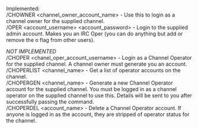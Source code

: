 Implemented:  
/CHOWNER <channel_owner_account_name> <password> <channel> - Use this to login as a channel owner for the supplied channel.  
/OPER <account_username> <account_password> - Login to the supplied admin account. Makes you an IRC Oper (you can do anything but
add or remove the o flag from other users).  

*NOT IMPLEMENTED*  
/CHOPER <chanel_oper_account_username> <password> <chanel> - Login as a Channel Operator for the supplied channel. A channel
owner must generate you an account.  
/CHOPERLIST <channel_name> - Get a list of operator accounts on the channel.  
/CHOPERGEN <channel_name> - Generate a new Channel Operator account for the supplied channel. You must be logged in as a
channel operator on the supplied channel to use this. Details will be sent to you after successfully passing the command.  
/CHOPERDEL <account_name> - Delete a Channel Operator account. If anyone is logged in as the account, they are stripped of
operator status for the channel.
